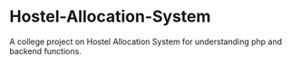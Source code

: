 # Hostel-Allocation-System
A college project on Hostel Allocation System for understanding php and backend functions.
